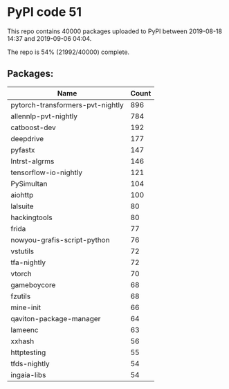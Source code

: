 # PyPI code 51

This repo contains 40000 packages uploaded to PyPI between 
2019-08-18 14:37 and 2019-09-06 04:04.

The repo is 54% (21992/40000) complete.

## Packages:

| Name  | Count |
| ----- | ----- |
| pytorch-transformers-pvt-nightly | 896 |
| allennlp-pvt-nightly | 784 |
| catboost-dev | 192 |
| deepdrive | 177 |
| pyfastx | 147 |
| Intrst-algrms | 146 |
| tensorflow-io-nightly | 121 |
| PySimultan | 104 |
| aiohttp | 100 |
| lalsuite | 80 |
| hackingtools | 80 |
| frida | 77 |
| nowyou-grafis-script-python | 76 |
| vstutils | 72 |
| tfa-nightly | 72 |
| vtorch | 70 |
| gameboycore | 68 |
| fzutils | 68 |
| mine-init | 66 |
| qaviton-package-manager | 64 |
| lameenc | 63 |
| xxhash | 56 |
| httptesting | 55 |
| tfds-nightly | 54 |
| ingaia-libs | 54 |


